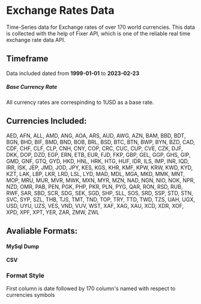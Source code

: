 # Exchange Rates Data

Time-Series data for Exchange rates of over 170 world currencies.
This data is collected with the help of Fixer API, which is one of the reliable real time exchange rate data API.

## Timeframe

Data included dated from **1999-01-01** to **2023-02-23**

##### Base Currency Rate
All currency rates are correspinding to 1USD as a base rate.

## Currencies Included:
AED, AFN, ALL, AMD, ANG, AOA, ARS, AUD, AWG, AZN, BAM, BBD, BDT, BGN,  BHD, BIF, BMD, BND, BOB, BRL, BSD, BTC, BTN, BWP, BYN, BZD, CAD, CDF, CHF, CLF, CLP, CNH, CNY, COP, CRC, CUC, CUP, CVE, CZK, DJF, DKK, DOP, DZD, EGP, ERN, ETB, EUR, FJD, FKP, GBP, GEL, GGP, GHS, GIP, GMD, GNF, GTQ, GYD, HKD, HNL, HRK, HTG, HUF, IDR, ILS, IMP, INR, IQD, IRR, ISK, JEP, JMD, JOD, JPY, KES, KGS, KHR, KMF, KPW, KRW, KWD, KYD, KZT, LAK, LBP, LKR, LRD, LSL, LYD, MAD, MDL, MGA, MKD, MMK, MNT, MOP, MRU, MUR, MVR, MWK, MXN, MYR, MZN, NAD, NGN, NIO, NOK, NPR, NZD, OMR, PAB, PEN, PGK, PHP, PKR, PLN, PYG, QAR, RON, RSD, RUB, RWF, SAR, SBD, SCR, SDG, SEK, SGD, SHP, SLL, SOS, SRD, SSP, STD, STN, SVC, SYP, SZL, THB, TJS, TMT, TND, TOP, TRY, TTD, TWD, TZS, UAH, UGX, USD, UYU, UZS, VES, VND, VUV, WST, XAF, XAG, XAU, XCD, XDR, XOF, XPD, XPF, XPT, YER, ZAR, ZMW, ZWL

## Avaliable Formats:

#### MySql Dump
#### CSV

### Format Style
First column is date followed by 170 column's named with respect to currencies symbols
